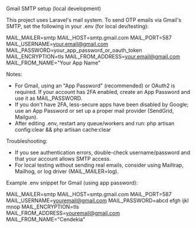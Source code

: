 Gmail SMTP setup (local development)

This project uses Laravel's mail system. To send OTP emails via Gmail's SMTP, set the following in your .env (for local dev/testing):

MAIL_MAILER=smtp
MAIL_HOST=smtp.gmail.com
MAIL_PORT=587
MAIL_USERNAME=your.email@gmail.com
MAIL_PASSWORD=your_app_password_or_oauth_token
MAIL_ENCRYPTION=tls
MAIL_FROM_ADDRESS=your.email@gmail.com
MAIL_FROM_NAME="Your App Name"

Notes:
- For Gmail, using an "App Password" (recommended) or OAuth2 is required. If your account has 2FA enabled, create an App Password and use it as MAIL_PASSWORD.
- If you don't have 2FA, less-secure apps have been disabled by Google; use an App Password or set up a proper mail provider (SendGrid, Mailgun).
- After editing .env, restart any queue/workers and run: php artisan config:clear && php artisan cache:clear

Troubleshooting:
- If you see authentication errors, double-check username/password and that your account allows SMTP access.
- For local testing without sending real emails, consider using Mailtrap, Mailhog, or log driver (MAIL_MAILER=log).

Example .env snippet for Gmail (using app password):

MAIL_MAILER=smtp
MAIL_HOST=smtp.gmail.com
MAIL_PORT=587
MAIL_USERNAME=youremail@gmail.com
MAIL_PASSWORD=abcd efgh ijkl mnop
MAIL_ENCRYPTION=tls
MAIL_FROM_ADDRESS=youremail@gmail.com
MAIL_FROM_NAME="Cendekia"
